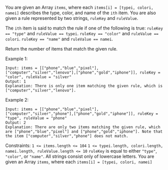 You are given an Array ```items```, where each ```items[i] = [typei, colori, namei]``` describes the type, color, and name of the ```ith``` item. You are also given a rule represented by two strings, ```ruleKey``` and ```ruleValue```.

The ```ith``` item is said to match the rule if one of the following is true:
```ruleKey == "type"``` and ```ruleValue == typei```.
```ruleKey == "color"``` and ```ruleValue == colori```.
```ruleKey == "name"``` and ```ruleValue == namei```.

Return the number of items that match the given rule.

Example 1:
```
Input: items = [["phone","blue","pixel"],["computer","silver","lenovo"],["phone","gold","iphone"]], ruleKey = "color", ruleValue = "silver"
Output: 1
Explanation: There is only one item matching the given rule, which is ["computer","silver","lenovo"].
```

Example 2:
```
Input: items = [["phone","blue","pixel"],["computer","silver","phone"],["phone","gold","iphone"]], ruleKey = "type", ruleValue = "phone"
Output: 2
Explanation: There are only two items matching the given rule, which are ["phone","blue","pixel"] and ["phone","gold","iphone"]. Note that the item ["computer","silver","phone"] does not match.
```

Constraints:
```1 <= items.length <= 104```
```1 <= typei.length, colori.length, namei.length, ruleValue.length <= 10```
```ruleKey``` is equal to either ```"type"```, ```"color"```, or ```"name"```.
All strings consist only of lowercase letters.
You are given an Array ```items```, where each ```items[i] = [typei, colori, namei]```
